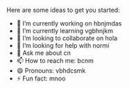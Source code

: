 


Here are some ideas to get you started:

- 🔭 I’m currently working on hbnjmdas
- 🌱 I’m currently learning vgbhnjkm
- 👯 I’m looking to collaborate on hola
- 🤔 I’m looking for help with normi
- 💬 Ask me about cn
- 📫 How to reach me: bcnm
- 😄 Pronouns: vbhdcsmk
- ⚡ Fun fact: mnoo

